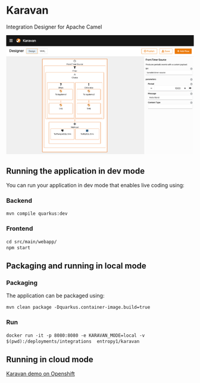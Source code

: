 # Karavan
Integration Designer for Apache Camel

![](karavan.png)

## Running the application in dev mode
You can run your application in dev mode that enables live coding using:
### Backend
```shell script
mvn compile quarkus:dev
```
### Frontend
```shell script
cd src/main/webapp/
npm start
```

## Packaging and running in local mode
### Packaging 
The application can be packaged using:
```shell script
mvn clean package -Dquarkus.container-image.build=true
```

### Run 
```shell script
docker run -it -p 8080:8080 -e KARAVAN_MODE=local -v $(pwd):/deployments/integrations  entropy1/karavan
```

## Running in cloud mode


[Karavan demo on Openshift](openshift/README.md)